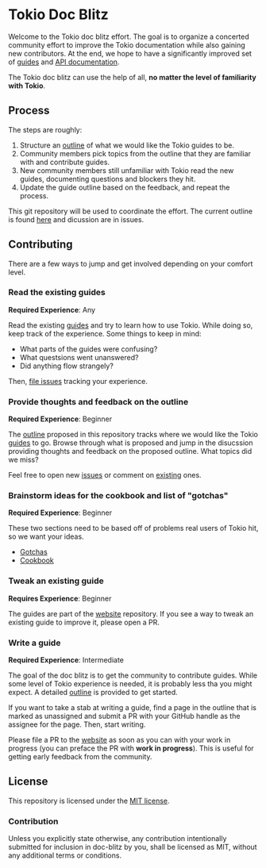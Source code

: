 # Tokio Doc Blitz

Welcome to the Tokio doc blitz effort. The goal is to organize a
concerted community effort to improve the Tokio documentation while also
gaining new contributors. At the end, we hope to have a significantly
improved set of [guides] and [API documentation][api].

The Tokio doc blitz can use the help of all, **no matter the level of
familiarity with Tokio**.

[guides]: https://tokio.rs/docs
[api]: http://docs.rs/tokio

## Process

The steps are roughly:

1) Structure an [outline] of what we would like the Tokio guides to be.
2) Community members pick topics from the outline that they are familiar
   with and contribute guides.
3) New community members still unfamiliar with Tokio read the new
   guides, documenting questions and blockers they hit.
4) Update the guide outline based on the feedback, and repeat the
   process.

This git repository will be used to coordinate the effort. The current
outline is found [here][outline] and dicussion are in issues.

## Contributing

There are a few ways to jump and get involved depending on your comfort
level.

### Read the existing guides

**Required Experience**: Any

Read the existing [guides] and try to learn how to use Tokio. While
doing so, keep track of the experience. Some things to keep in mind:

* What parts of the guides were confusing?
* What questsions went unanswered?
* Did anything flow strangely?

Then, [file issues][confusion] tracking your experience.

### Provide thoughts and feedback on the outline

**Required Experience**: Beginner

The [outline] proposed in this repository tracks where we would like the
Tokio [guides] to go. Browse through what is proposed and jump in the
disucssion providing thoughts and feedback on the proposed outline. What
topics did we miss?

Feel free to open new [issues][new-issue] or comment on [existing] ones.

### Brainstorm ideas for the cookbook and list of "gotchas"

**Required Experience**: Beginner

These two sections need to be based off of problems real users of Tokio
hit, so we want your ideas.

* [Gotchas](https://github.com/tokio-rs/doc-blitz/issues/14)
* [Cookbook](https://github.com/tokio-rs/doc-blitz/issues/23)

### Tweak an existing guide

**Requires Experience**: Beginner

The guides are part of the [website] repository. If you see a way to
tweak an existing guide to improve it, please open a PR.

### Write a guide

**Required Experience**: Intermediate

The goal of the doc blitz is to get the community to contribute guides.
While some level of Tokio experience is needed, it is probably less tha
you might expect. A detailed [outline] is provided to get started.

If you want to take a stab at writing a guide, find a page in the
outline that is marked as unassigned and submit a PR with your GitHub
handle as the assignee for the page. Then, start writing.

Please file a PR to the [website] as soon as you can with your work in
progress (you can preface the PR with **work in progress**). This is
useful for getting early feedback from the community.

[outline]: outline/README.md
[guides]: https://tokio.rs/docs
[new-issue]: https://github.com/tokio-rs/doc-blitz/issues/new
[confusion]: https://github.com/tokio-rs/doc-blitz/issues/new?labels=confusion
[existing]: https://github.com/tokio-rs/doc-blitz/issues
[website]: http://github.com/tokio-rs/website

## License

This repository is licensed under the [MIT license](LICENSE).

### Contribution

Unless you explicitly state otherwise, any contribution intentionally
submitted for inclusion in doc-blitz by you, shall be licensed as MIT,
without any additional terms or conditions.
